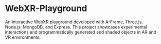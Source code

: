 # WebXR-Playground
An interactive WebXR playground developed with A-Frame, Three.js, Node.js, MongoDB, and Express. This project showcases experimental interactions and programmatically generated and shaded objects in AR and VR environments.
